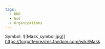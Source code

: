 ```yaml
---
tags:
  - DND
  - God
  - Organizations
---
```

Symbol:
	![[Mask_symbol.jpg]]
https://forgottenrealms.fandom.com/wiki/Mask